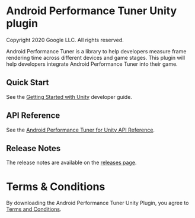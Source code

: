 # Android Performance Tuner Unity plugin
Copyright 2020 Google LLC. All rights reserved.

Android Performance Tuner is a library to help developers measure frame rendering time across different devices and game stages. This plugin will help developers integrate Android Performance Tuner into their game.

## Quick Start

See the [Getting Started with Unity](https://developer.android.com/games/sdk/performance-tuner/unity) developer guide.

## API Reference

See the [Android Performance Tuner for Unity API Reference](https://developer.android.com/games/sdk/reference/performance-tuner/unity).

## Release Notes

The release notes are available on the [releases page](https://github.com/android/tuningfork/releases).

# Terms & Conditions
By downloading the Android Performance Tuner Unity Plugin, you agree to [Terms and Conditions](https://developer.android.com/studio/terms).